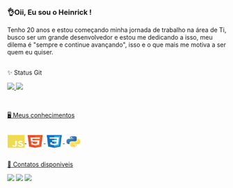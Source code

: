 ### 👌Oii, Eu sou o Heinrick !

Tenho 20 anos e estou começando minha jornada de trabalho na área de Ti, busco ser um grande desenvolvedor e estou me dedicando a isso, meu dilema é "sempre e continue avançando", isso e o que mais me motiva a ser quem eu quiser.

##

✨ Status Git
<div>
  <a href="https://github.com/HeinrickCamargos">
  <img heinght="180em" src="https://github-readme-stats.vercel.app/api?username=HeinrickCamargos&show_icons=true&theme=dracula"/>
  <img heinght="180em" src="https://github-readme-stats.vercel.app/api/top-langs/?username=HeinrickCamargos&layout=compact&langs_count=8&theme=dracula"/>
</div>
<br>

##

🖥️ Meus conhecimentos 
<div style="display: inline_block"><br>
  <img align="center" alt="Heinrick-Js" height="30" width="40" src="https://raw.githubusercontent.com/devicons/devicon/master/icons/javascript/javascript-plain.svg">
  <img align="center" alt="Heinrick--HTML" height="30" width="40" src="https://raw.githubusercontent.com/devicons/devicon/master/icons/html5/html5-original.svg">
  <img align="center" alt="Heinrick--CSS" height="30" width="40" src="https://raw.githubusercontent.com/devicons/devicon/master/icons/css3/css3-original.svg">
  <img align="center" alt="Heinrick--Python" height="30" width="40" src="https://raw.githubusercontent.com/devicons/devicon/master/icons/python/python-original.svg">
</div>

##

🪪 Contatos disponiveis 
<div>
  <a href="https://instagram.com/zz.heinrick" target="_blank"><img src="https://img.shields.io/badge/-Instagram-%23E4405F?style=for-the-badge&logo=instagram&logoColor=white" target="_blank"></a>
  <a href = "mailto:sabrycamargos@gmail.com"><img src="https://img.shields.io/badge/-Gmail-%23333?style=for-the-badge&logo=gmail&logoColor=white" target="_blank"></a>
  <a href="https://www.linkedin.com/in/heinrick-camargos-a505bb222/" target="_blank"><img src="https://img.shields.io/badge/-LinkedIn-%230077B5?style=for-the-badge&logo=linkedin&logoColor=white" target="_blank"></a> 
</div>
